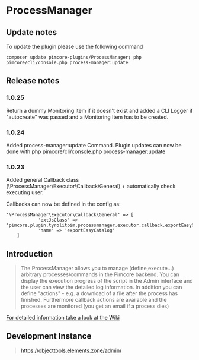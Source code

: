 # ProcessManager

## Update notes

To update the plugin please use the following command
```
composer update pimcore-plugins/ProcessManager; php pimcore/cli/console.php process-manager:update
```

## Release notes
### 1.0.25
Return a dummy Monitoring item if it doesn't exist and added a CLI Logger if "autocreate" was passed and a Monitoring Item has to be created. 

### 1.0.24
Added process-manager:update Command. Plugin updates can now be done with php pimcore/cli/console.php process-manager:update

### 1.0.23 

Added general Callback class (\ProcessManager\Executor\Callback\General) + automatically check executing user. 

Callbacks can now be defined in the config as:

```
'\ProcessManager\Executor\Callback\General' => [
            'extJsClass' => 'pimcore.plugin.tyrolitpim.processmanager.executor.callback.exportEasyCatalog',
            'name' => 'exportEasyCatalog'
    ]
```


## Introduction

> The    ProcessManager allows you to manage (define,execute...) arbitrary processes/commands in the Pimcore backend. 
You can display the execution progress of the script in the Admin interface and the user can view the detailed log information. 
In addition you can define "actions" - e.g.  a download of a file after the process has finished. Furthermore callback actions are available and the processes are monitored (you get an email if a process dies)

[For detailed information take a look at the Wiki](https://gitlab.elements.at/pimcore-plugins/ProcessManager/wikis/home)

## Development Instance
> https://objecttools.elements.zone/admin/
